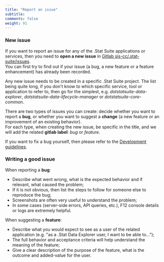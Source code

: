 ```yaml
---
title: "Report an issue"
subtitle: 
comments: false
weight: 91
---
```


### New issue
If you want to report an issue for any of the .Stat Suite applications or services, then you need to **open a new issue** in [Gitlab sis-cc/.stat-suite/issues](https://gitlab.com/groups/sis-cc/.stat-suite/-/issues).  
You can first try to find out if your issue (a bug, a new feature or a feature enhancement) has already been recorded.  

Any new issue needs to be created in a specific .Stat Suite project. The list being quite long, if you don't know to which specific service, tool or application to refer to, then go for the simplest, e.g. *dotstatsuite-data-explorer*, *dotstatsuite-data-lifecycle-manager* or *dotstatsuite-core-common*.  

There are two types of issues you can create: decide whether you want to report a **bug**, or whether you want to suggest a **change** (a new feature or an improvement of an existing behavior).  
For each type, when creating the new issue, be specific in the title, and we will add the related **gitlab label**: *bug* or *feature*.  

If you want to fix a bug yourself, then please refer to the [Development guidelines](https://sis-cc.gitlab.io/dotstatsuite-documentation/contribution/development-guidelines/).  

### Writing a good issue
When reporting a **bug**:  
 - Describe what went wrong, what is the expected behavior and if relevant, what caused the problem;
 - If it is not obvious, then list the steps to follow for someone else to reproduce the bug;
 - Screenshots are often very useful to understand the problem;
 - In some cases (server-side errors, API queries, etc.), F12 console details or logs are extremely helpful.

When suggesting a **feature**:  
 - Describe what you would expect to see as a user of the related application (e.g. "as a .Stat Data Explorer user, I want to be able to...");
 - The full behavior and acceptance criteria will help understand the meaning of the feature;
 - Give a clear description of the purpose of the feature, what is the outcome and added-value for the user.
